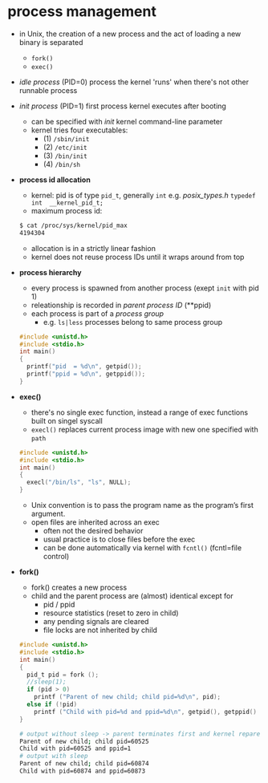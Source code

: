# process management

* in Unix, the creation of a new process and the act of loading a new binary is separated
  * `fork()`
  * `exec()`

* _idle process_ (PID=0) process the kernel 'runs' when there's not other runnable process
* _init process_ (PID=1) first process kernel executes after booting
  * can be specified with _init_ kernel command-line parameter
  * kernel tries four executables:
    * (1) `/sbin/init`
    * (2) `/etc/init`
    * (3) `/bin/init`
    * (4) `/bin/sh`
* **process id allocation**
  * kernel: pid is of type `pid_t`, generally `int` e.g. _posix_types.h_ `typedef int  __kernel_pid_t;`
  * maximum process id:
  ```bash
  $ cat /proc/sys/kernel/pid_max
  4194304
  ```
  * allocation is in a strictly linear fashion
  * kernel does not reuse process IDs until it wraps around from top
* **process hierarchy**
  * every process is spawned from another process (exept `init` with pid 1)
  * releationship is recorded in _parent process ID_ (**ppid)
  * each process is part of a _process group_
    * e.g. `ls|less` processes belong to same process group
  ```c
  #include <unistd.h>
  #include <stdio.h>
  int main()
  {
    printf("pid  = %d\n", getpid());
    printf("ppid = %d\n", getppid());
  }
  ```
* **exec()**
  * there's no single exec function, instead a range of exec functions built on singel syscall
  * `execl()` replaces current process image with new one specified with `path`
  ```c
  #include <unistd.h>
  #include <stdio.h>
  int main()
  {
    execl("/bin/ls", "ls", NULL);
  }
  ```
  * Unix convention is to pass the program name as the program’s first argument.
  * open files are inherited across an exec
    * often not the desired behavior
    * usual practice is to close files before the exec
    * can be done automatically via kernel with `fcntl()` (fcntl=file control)

* **fork()**
  * fork() creates a new process
  * child and the parent process are (almost) identical except for
    * pid / ppid
    * resource statistics (reset to zero in child)
    * any pending signals are cleared
    * file locks are not inherited by child
  ```c
  #include <unistd.h>
  #include <stdio.h>
  int main()
  {
    pid_t pid = fork ();
    //sleep(1);
    if (pid > 0)
      printf ("Parent of new child; child pid=%d\n", pid);
    else if (!pid)
      printf ("Child with pid=%d and ppid=%d\n", getpid(), getppid() );
  }
  ```
  ```bash
  # output without sleep -> parent terminates first and kernel reparents child to pid=1
  Parent of new child; child pid=60525
  Child with pid=60525 and ppid=1
  # output with sleep
  Parent of new child; child pid=60874
  Child with pid=60874 and ppid=60873
  ```
